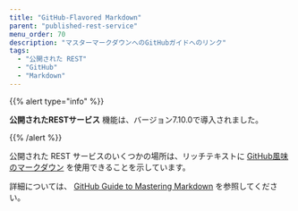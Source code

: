 ```yaml
---
title: "GitHub-Flavored Markdown"
parent: "published-rest-service"
menu_order: 70
description: "マスターマークダウンへのGitHubガイドへのリンク"
tags:
  - "公開された REST"
  - "GitHub"
  - "Markdown"
---
```


{{% alert type="info" %}}

**公開されたRESTサービス** 機能は、バージョン7.10.0で導入されました。

{{% /alert %}}

公開された REST サービスのいくつかの場所は、リッチテキストに [GitHub風味のマークダウン](https://guides.github.com/features/mastering-markdown/#GitHub-flavored-markdown) を使用できることを示しています。

詳細については、 [GitHub Guide to Mastering Markdown](https://guides.github.com/features/mastering-markdown/#GitHub-flavored-markdown) を参照してください。
